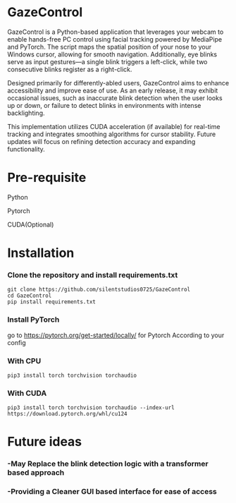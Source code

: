 # GazeControl

GazeControl is a Python-based application that leverages your webcam to enable hands-free PC control using facial tracking powered by MediaPipe and PyTorch. The script maps the spatial position of your nose to your Windows cursor, allowing for smooth navigation. Additionally, eye blinks serve as input gestures—a single blink triggers a left-click, while two consecutive blinks register as a right-click.

Designed primarily for differently-abled users, GazeControl aims to enhance accessibility and improve ease of use. As an early release, it may exhibit occasional issues, such as inaccurate blink detection when the user looks up or down, or failure to detect blinks in environments with intense backlighting.

This implementation utilizes CUDA acceleration (if available) for real-time tracking and integrates smoothing algorithms for cursor stability. Future updates will focus on refining detection accuracy and expanding functionality.

# Pre-requisite

Python

Pytorch

CUDA(Optional)

# Installation 
### Clone the repository and install requirements.txt
```
git clone https://github.com/silentstudios0725/GazeControl
cd GazeControl
pip install requirements.txt
```

### Install PyTorch 

go to https://pytorch.org/get-started/locally/ for Pytorch According to your config

### With CPU
```
pip3 install torch torchvision torchaudio
```
### With CUDA
```
pip3 install torch torchvision torchaudio --index-url https://download.pytorch.org/whl/cu124
```

# Future ideas
### -May Replace the blink detection logic with a transformer based approach
### -Providing a Cleaner GUI based interface for ease of access
